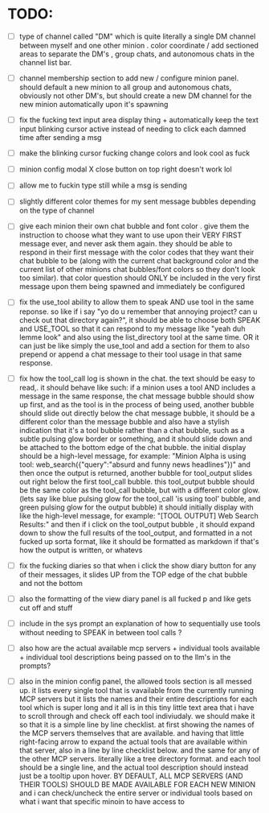 # **TODO:**

- [ ] type of channel called "DM" which is quite literally a single DM channel between myself and one other minion . color coordinate / add sectioned areas to separate the DM's , group chats, and autonomous chats in the channel list bar.

- [ ] channel membership section to add new / configure minion panel. should default a new minion to all group and autonomous chats, obviously not other DM's, but should create a new DM channel for the new minion automatically upon it's spawning

- [ ] fix the fucking text input area display thing + automatically keep the text input blinking cursor active instead of needing to click each damned time after sending a msg

- [ ] make the blinking cursor fucking change colors and look cool as fuck

- [ ] minion config modal X close button on top right doesn't work lol

- [ ] allow me to fuckin type still while a msg is sending

- [ ] slightly different color themes for my sent message bubbles depending on the type of channel

- [ ] give each minion their own chat bubble and font color . give them the instruction to choose what they want to use upon their VERY FIRST message ever, and never ask them again. they should be able to respond in their first message with the color codes that they want their chat bubble to be (along with the current chat background color and the current list of other minions chat bubbles/font colors so they don't look too similar). that color question should ONLY be included in the very first message upon them being spawned and immediately be configured

- [ ] fix the use_tool ability to allow them to speak AND use tool in the same reponse. so like if i say "yo do u remember that annoying project? can u check out that directory again?", it should be able to choose both SPEAK and USE_TOOL so that it can respond to my message like "yeah duh lemme look" and also using the list_directory tool at the same time. OR it can just be like simply the use_tool and add a section for them to also prepend or append a chat message to their tool usage in that same response.

- [ ] fix how the tool_call log is shown in the chat. the text should be easy to read,. it should behave like such:
if a minion uses a tool AND includes a message in the same response, the chat message bubble should show up first, and as the tool is in the process of being used, another bubble should slide out directly below the chat message bubble, it should be a different color than the message bubble and also have a stylish indication that it's a tool bubble rather than a chat bubble, such as a subtle pulsing glow border or something, and it should slide down and be attached to the bottom edge of the chat bubble. the initial display should be a high-level message, for example:
"Minion Alpha is using tool: web_search({"query":"absurd and funny news headlines"})"
and then once the output is returned, another bubble for tool_output slides out right below the first tool_call bubble. this tool_output bubble should be the same color as the tool_call bubble, but with a different color glow. (lets say like blue pulsing glow for the tool_call 'is using tool' bubble, and green pulsing glow for the output bubble) it should initially display with like the high-level message, for example:
"[TOOL OUTPUT] Web Search Results:"
and then if i click on the tool_output bubble , it should expand down to show the full results of the tool_output, and formatted in a not fucked up sorta format, like it should be formatted as markdown if that's how the output is written, or whatevs

- [ ] fix the fucking diaries so that when i click the show diary button for any of their messages, it slides UP from the TOP edge of the chat bubble and not the bottom

- [ ] also the formatting of the view diary panel is all fucked p and like gets cut off and stuff

- [ ] include in the sys prompt an explanation of how to sequentially use tools without needing to SPEAK in between tool calls ?

- [ ] also how are the actual available mcp servers + individual tools available + individual tool descriptions being passed on to the llm's in the prompts?

- [ ] also in the minion config panel, the allowed tools section is all messed up. it lists every single tool that is vavailable from the currently running MCP servers but it lists the names and their entire descriptions for each tool which is super long and it all is in this tiny little text area that i have to scroll through and check off each tool indiviudaly.  we should make it so that it is a simple line by line checklist.  at first showing the names of the MCP servers themselves that are available.  and having that little right-facing arrow to expand the actual tools that are available within that server, also in a line by line checklist below. and the same for any of the other MCP servers. literally like a tree directory format.  and each tool should be a single line, and the actual tool description should instead just be a tooltip upon hover. BY DEFAULT, ALL MCP SERVERS (AND THEIR TOOLS) SHOULD BE MADE AVAILABLE FOR EACH NEW MINION and i can check/uncheck the entire server or individual tools based on what i want that specific minoin to have access to